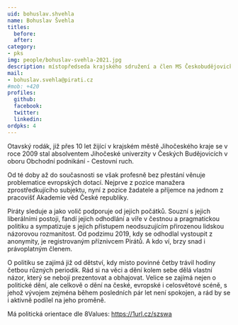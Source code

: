 ```yaml
---
uid: bohuslav.shvehla
name: Bohuslav Švehla
titles:
  before:
  after:
category:
- pks
img: people/bohuslav-svehla-2021.jpg
description: místopředseda krajského sdružení a člen MS Českobudějovicko
mail:
- bohuslav.svehla@pirati.cz
#mob: +420
profiles:
  github:
  facebook:				
  twitter:
  linkedin:
ordpks: 4 
---
```

Otavský rodák, již přes 10 let žijící v krajském městě Jihočeského kraje se v roce 2009 stal absolventem Jihočeské univerzity v Českých Budějovicích v oboru Obchodní podnikání - Cestovní ruch.

Od té doby až do současnosti se však profesně bez přestání věnuje problematice evropských dotací. Nejprve z pozice manažera zprostředkujícího subjektu, nyní z pozice žadatele a příjemce na jednom z pracovišť Akademie věd České republiky.

Piráty sleduje a jako volič podporuje od jejich počátků. Souzní s jejich liberálními postoji, fandí jejich odhodlání a víře v čestnou a pragmatickou politiku a sympatizuje s jejich přístupem neodsuzujícím přirozenou lidskou názorovou rozmanitost. Od podzimu 2019, kdy se odhodlal vystoupit z anonymity, je registrovaným příznivcem Pirátů. A kdo ví, brzy snad i právoplatným členem.

O politiku se zajímá již od dětství, kdy místo povinné četby trávil hodiny četbou různých periodik. Rád si na věci a dění kolem sebe dělá vlastní názor, který se nebojí prezentovat a obhajovat. Velice se zajímá nejen o politické dění, ale celkově o dění na české, evropské i celosvětové scéně, s jehož vývojem zejména během posledních pár let není spokojen, a rád by se i aktivně podílel na jeho proměně.

Má politická orientace dle 8Values: https://1url.cz/szswa
